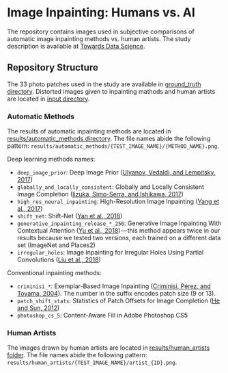 # Image Inpainting: Humans vs. AI

The repository contains images used in subjective comparisons of automatic image inpainting methods vs. human artists. The study description is available at [Towards Data Science].

## Repository Structure

The 33 photo patches used in the study are available in [ground_truth directory](ground_truth/). Distorted images given to inpainting mathods and human artists are located in [input directory](input/).

### Automatic Methods
The results of automatic inpainting methods are located in [results/automatic_methods directory](results/automatic_methods/). The file names abide the following pattern: `results/automatic_methods/{TEST_IMAGE_NAME}/{METHOD_NAME}.png`.

Deep learning methods names:
* `deep_image_prior`: Deep Image Prior ([Ulyanov, Vedaldi, and Lempitsky, 2017](https://arxiv.org/abs/1711.10925))
* `globally_and_locally_consistent`: Globally and Locally Consistent Image Completion ([Iizuka, Simo-Serra, and Ishikawa, 2017](http://hi.cs.waseda.ac.jp/~iizuka/projects/completion/en/))
* `high_res_neural_inpainting`: High-Resolution Image Inpainting ([Yang et al., 2017](https://arxiv.org/abs/1611.09969))
* `shift_net`: Shift-Net ([Yan et al., 2018](https://arxiv.org/abs/1801.09392))
* `generative_inpainting_release_*_256`: Generative Image Inpainting With Contextual Attention ([Yu et al., 2018](https://arxiv.org/abs/1801.07892)) — this method appears twice in our results because we tested two versions, each trained on a different data set (ImageNet and Places2)
* `irregular_holes`: Image Inpainting for Irregular Holes Using Partial Convolutions ([Liu et al., 2018](https://arxiv.org/abs/1804.07723))


Conventional inpainting methods:

* `criminisi_*`: Exemplar-Based Image Inpainting ([Criminisi, Pérez, and Toyama, 2004](http://www.irisa.fr/vista/Papers/2004_ip_criminisi.pdf)). The number in the suffix encodes patch size (9 or 13).
* `patch_shift_stats`: Statistics of Patch Offsets for Image Completion ([He and Sun, 2012](http://kaiminghe.com/eccv12/index.html))
* `photoshop_cs_5`: Content-Aware Fill in Adobe Photoshop CS5

### Human Artists

The images drawn by human artists are located in [results/human_artists folder](results/human_artists/). The file names abide the following pattern: `results/human_artists/{TEST_IMAGE_NAME}/artist_{ID}.png`.



[Towards Data Science]: https://towardsdatascience.com/image-inpainting-humans-vs-ai-48fc4bca7ecc
